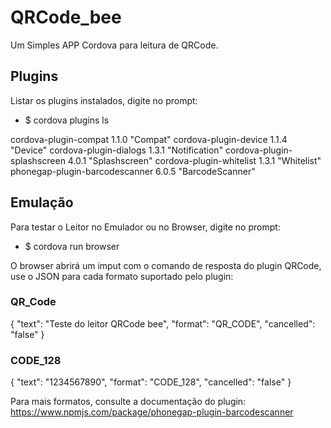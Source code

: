 # QRCode_bee

Um Simples APP Cordova para leitura de QRCode.

## Plugins

Listar os plugins instalados, digite no prompt: 
* $ cordova plugins ls

cordova-plugin-compat 1.1.0 "Compat"
cordova-plugin-device 1.1.4 "Device"
cordova-plugin-dialogs 1.3.1 "Notification"
cordova-plugin-splashscreen 4.0.1 "Splashscreen"
cordova-plugin-whitelist 1.3.1 "Whitelist"
phonegap-plugin-barcodescanner 6.0.5 "BarcodeScanner"


## Emulação

Para testar o Leitor no Emulador ou no Browser, digite no prompt:
* $ cordova run browser

O browser abrirá um imput com o comando de resposta do plugin QRCode, use o JSON para cada formato suportado pelo plugin:

### QR_Code

{
  "text": "Teste do leitor QRCode bee", 
  "format": "QR_CODE", 
  "cancelled": "false"
}

### CODE_128

{
  "text": "1234567890", 
  "format": "CODE_128", 
  "cancelled": "false"
}

Para mais formatos, consulte a documentação do plugin: https://www.npmjs.com/package/phonegap-plugin-barcodescanner
